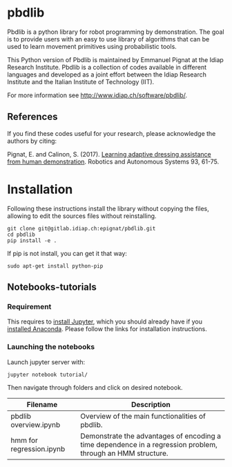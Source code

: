 # pbdlib


Pbdlib is a python library for robot programming by demonstration. The goal is to provide users with an easy to use library of algorithms that can be used to learn movement primitives using probabilistic tools.

This Python version of Pbdlib is maintained by Emmanuel Pignat at the Idiap Research Institute. Pbdlib is a collection of codes available in different languages and developed as a joint effort between the Idiap Research Institute and the Italian Institute of Technology (IIT). 

For more information see http://www.idiap.ch/software/pbdlib/.

## References

If you find these codes useful for your research, please acknowledge the authors by citing:

Pignat, E. and Calinon, S. (2017). [Learning adaptive dressing assistance from human demonstration](http://doi.org/10.1016/j.robot.2017.03.017). Robotics and Autonomous Systems 93, 61-75.


# Installation

Following these instructions install the library without copying the files, allowing to edit the sources files without reinstalling.

    git clone git@gitlab.idiap.ch:epignat/pbdlib.git
    cd pbdlib
    pip install -e .

If pip is not install, you can get it that way:

    sudo apt-get install python-pip

## Notebooks-tutorials

### Requirement
This requires to [install Jupyter](http://jupyter.org/install.html), which you should already have if you [installed Anaconda](https://www.continuum.io/downloads). Please follow the links for installation instructions.

### Launching the notebooks

Launch jupyter server with:

    jupyter notebook tutorial/

Then navigate through folders and click on desired notebook.

| Filename | Description |
|----------|-------------|
| pbdlib overview.ipynb| Overview of the main functionalities of pbdlib.|
| hmm for regression.ipynb| Demonstrate the advantages of encoding a time dependence in a regression problem, through an HMM structure.|

